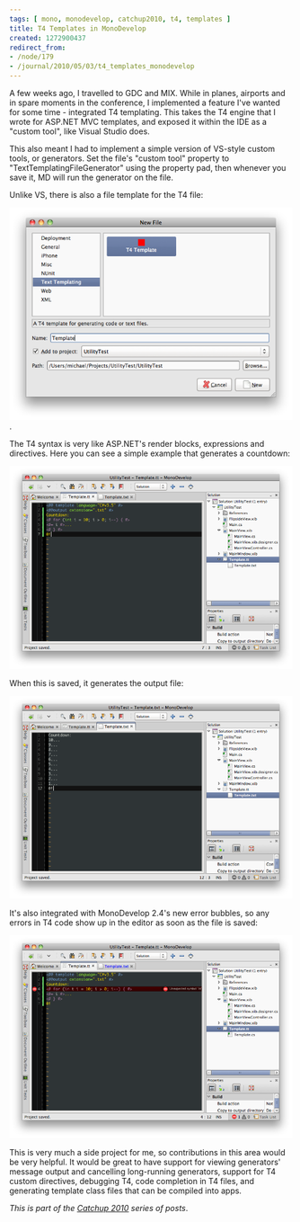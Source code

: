 ```yaml
---
tags: [ mono, monodevelop, catchup2010, t4, templates ]
title: T4 Templates in MonoDevelop
created: 1272900437
redirect_from:
- /node/179
- /journal/2010/05/03/t4_templates_monodevelop
---
```

A few weeks ago, I travelled to GDC and MIX. While in planes, airports and in
spare moments in the conference, I implemented a feature I've wanted for some
time - integrated T4 templating. This takes the T4 engine that I wrote for
ASP.NET MVC templates, and exposed it within the IDE as a "custom tool", like
Visual Studio does.<!--break-->

This also meant I had to implement a simple version of VS-style custom tools, or
generators. Set the file's "custom tool" property to
"TextTemplatingFileGenerator" using the property pad, then whenever you save it,
MD will run the generator on the file.

Unlike VS, there is also a file template for the T4 file:

![MonoDevelop New File dialog with T4 template](/files/images/MonoScreenshots/integrated-t4-1.png).

The T4 syntax is very like ASP.NET's render blocks, expressions and directives. Here you can see a simple example that generates a countdown:

![T4 template in MonoDevelop generating a countdown](/files/images/MonoScreenshots/integrated-t4-2.png)

When this is saved, it generates the output file:

![T4 output file in MonoDevelop](/files/images/MonoScreenshots/integrated-t4-3.png)

It's also integrated with MonoDevelop 2.4's new error bubbles, so any errors in T4 code show up in the editor as soon as the file is saved:

![Error bubbles in T4 template in MonoDevelop](/files/images/MonoScreenshots/integrated-t4-4.png)

This is very much a side project for me, so contributions in this area would be
very helpful. It would be great to have support for viewing generators' message
output and cancelling long-running generators, support for T4 custom directives,
debugging T4, code completion in T4 files, and generating template class files
that can be compiled into apps.

_This is part of the [Catchup 2010](/tags/catchup2010) series of posts_.
